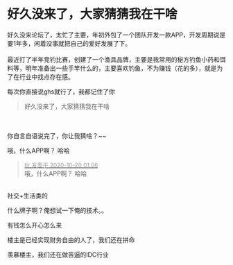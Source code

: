 # 好久没来了，大家猜猜我在干啥


好久没来论坛了，太忙了主要，年初外包了一个团队开发一款APP，开发周期说是要1年多，闲着没事就把自己的爱好发展了下。<br />
<br />
最近打了半年竞钓比赛，创建了一个渔具品牌，主要是我常用的秘方钓鱼小药和饵料等，明年准备出一些手竿什么的，主要喜欢钓鱼，不为赚钱（花的多），就是为了在行业中找点存在感。

每次你直接说ghs就行了，我都记住了你

<div class="quote"><blockquote>好久没来了，大家猜猜我在干啥</blockquote></div><br />
<br />
你自言自语说完了，你让我猜啥？~~<img src="static/image/smiley/default/lol.gif" smilieid="12" border="0" alt="" />

哦，什么APP啊？ 哈哈

<div class="quote"><blockquote><font size="2"><a href="https://www.hostloc.com/forum.php?mod=redirect&amp;goto=findpost&amp;pid=9324241&amp;ptid=756212" target="_blank"><font color="#999999">tir 发表于 2020-10-20 01:06</font></a></font><br />
哦，什么APP啊？ 哈哈</blockquote></div><br />
社交+生活类的

什么牌子啊？俺想试一下俺的技术。。

有钱怎么开心怎么来

楼主是已经实现财务自由的人了，我们还在拼命

羡慕楼主，我们还在做苦逼的IDC行业
